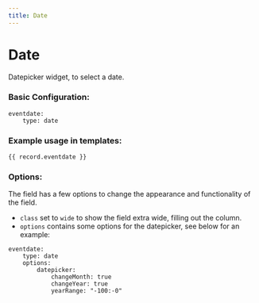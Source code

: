 ```yaml
---
title: Date
---
```

Date
=========

Datepicker widget, to select a date.

### Basic Configuration:

```
eventdate:
    type: date
```

### Example usage in templates:

```
{{ record.eventdate }}
```

### Options:

The field has a few options to change the appearance and functionality of the
field.

* `class` set to `wide` to show the field extra wide, filling out the column.
* `options` contains some options for the datepicker, see below for an example:

```
eventdate:
    type: date
    options:
        datepicker:
            changeMonth: true
            changeYear: true
            yearRange: "-100:-0"
```